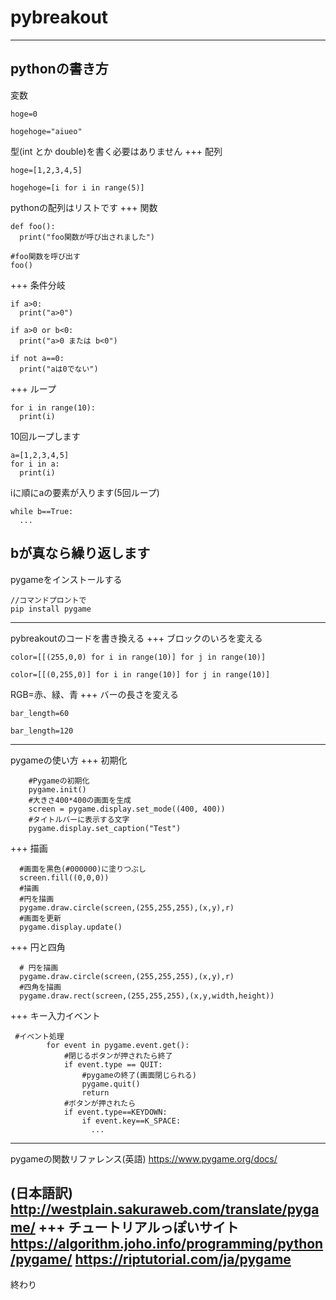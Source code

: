 # pybreakout
---
pythonの書き方
---
変数
```
hoge=0
```
```
hogehoge="aiueo"
```
型(int とか double)を書く必要はありません
+++
配列
```
hoge=[1,2,3,4,5]
```
```
hogehoge=[i for i in range(5)]
```
pythonの配列はリストです
+++
関数
```
def foo():
  print("foo関数が呼び出されました")

#foo関数を呼び出す
foo()
```
+++
条件分岐
```
if a>0:
  print("a>0")
```
```
if a>0 or b<0:
  print("a>0 または b<0")
```
```
if not a==0:
  print("aは0でない")
```
+++
ループ
```
for i in range(10):
  print(i)
```
10回ループします
```
a=[1,2,3,4,5]
for i in a:
  print(i)
```
iに順にaの要素が入ります(5回ループ)
```
while b==True:
  ...
```
bが真なら繰り返します
---
pygameをインストールする
```
//コマンドプロントで
pip install pygame
```
---
pybreakoutのコードを書き換える
+++
ブロックのいろを変える
```
color=[[(255,0,0) for i in range(10)] for j in range(10)]
```
```
color=[[(0,255,0)] for i in range(10)] for j in range(10)]
```
RGB=赤、緑、青
+++
バーの長さを変える
```
bar_length=60
```
```
bar_length=120
```
---
pygameの使い方
+++
初期化
```
    #Pygameの初期化
    pygame.init()
    #大きさ400*400の画面を生成
    screen = pygame.display.set_mode((400, 400))
    #タイトルバーに表示する文字
    pygame.display.set_caption("Test")
```
+++
描画
```
  #画面を黒色(#000000)に塗りつぶし
  screen.fill((0,0,0))
  #描画
  #円を描画
  pygame.draw.circle(screen,(255,255,255),(x,y),r)
  #画面を更新
  pygame.display.update()
```
+++
円と四角
```
  # 円を描画
  pygame.draw.circle(screen,(255,255,255),(x,y),r)
  #四角を描画
  pygame.draw.rect(screen,(255,255,255),(x,y,width,height))
```
+++
キー入力イベント
```
 #イベント処理
        for event in pygame.event.get():
            #閉じるボタンが押されたら終了
            if event.type == QUIT:
                #pygameの終了(画面閉じられる)
                pygame.quit()
                return
            #ボタンが押されたら
            if event.type==KEYDOWN:
                if event.key==K_SPACE:
                  ...
```
---
pygameの関数リファレンス(英語)
https://www.pygame.org/docs/

(日本語訳)
http://westplain.sakuraweb.com/translate/pygame/
+++
チュートリアルっぽいサイト
https://algorithm.joho.info/programming/python/pygame/
https://riptutorial.com/ja/pygame
---
終わり
